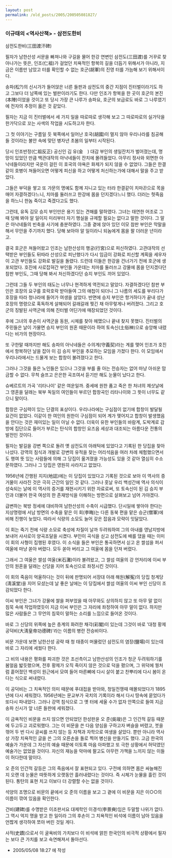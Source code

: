 ```yaml
---
layout: post
permalink: /old_posts/2005/200505081827/
---
```


### 이규태의 &lt;역사산책&gt; - 삼전도한비

삼전도한비(三田渡汗碑)
 

   필자가 남한산성 서문을 빠져나와 구길을 물어 한강 연변인 삼전도(三田渡)를 거꾸로 찾아나가는 뜻은, 인조(仁祖)가 걸었던 치욕적인 항복의 길을 더듬기 위해서가 아니라, 지금은 이름만 남았고 터를 확인할 수 없는 호군(胡軍)의 진영 터를 가늠해 보기 위해서이다. 

   송파(松?)의 신시가가 들어앉은 너른 들판과 삼전도의 중간 지점이 진터벌이라기도 하고 그보다 더 남쪽에 있는 벌판이라기도 한다. 다만 인조가 항복을 한 곳이 호군의 본진(本陣)이었을 것이고 또 당시 가장 큰 나루가 송파요, 호군의 보급로도 바로 그 나루였기에 전자의 추정이 옳은 것 같았다. 

   필자는 지금 이 진터벌에서 세 가지 일을 따로따로 생각해 보고 그 따로따로의 실가닥을 한가닥으로 꼬는 사색의 작업을 시도하고자 한다. 

   그 첫 이야기는 구름일 듯 북쪽에서 일어난 호국(胡國)이 멀지 않아 우리나라를 침공해 들 것이라는 불안 속에 맞던 병자년 초봄의 일부터 시작된다. 

   당시 인조반정(仁祖反正) 공신인 김 유(金　) 대감 부인의 생일잔치가 벌어졌는데, 명망이 있었던 만큼 백관대작의 아낙네들이 잔치에 몰려들었다. 아무리 정사와 외면한 아낙네들이라지만 국운이 걸린 이 호국의 야욕은 화제가 되지 않을 수 없었다. 그들은 한결같이 호병이 쳐들어오면 어떻게 피신을 하고 어떻게 처신하는가에 대해서 말을 주고 받았다. 

   그들은 부덕을 쌓고 또 가문의 명예도 함께 지니고 있는 터라 한결같이 치마끈으로 목을 매어 자결하겠다느니, 치마를 둘러쓰고 한강에 몸을 던지겠다느니 했다. 더러는 헛죽음을 하느니 한놈 죽이고 죽겠다고도 했다. 

   그런데, 유독 김모 승지 부인만은 용기 있는 견해를 말하였다. 그녀는 태연한 어조로 그때 당해 봐야 알 일이지 미리부터 자기 행실을 규제할 필요는 없다고 말한 것이다. 그 말은 아낙네들의 빈축을 사기에 충분하였다. 그중 곁에 앉아 있던 이모 참판 부인은 막말을 해서 무안을 주기까지 했다. 당해 보아야 알 일이라니 되놈에게 몸을 팔 더러운 년이라고. 

   결국 호군은 쳐들어왔고 인조는 남한산성의 행궁(行宮)으로 피신하였다. 고관대작의 선택받은 부인들도 뒤따라 산성으로 피난했다가 다시 임금이 강화로 피신할 계획을 세우자 이 고관 부인들도 강화로 발길을 돌렸다. 드런데 이들은 한강을 건너가기 전에 호군에 생포되었다. 호진에 사로잡혀간 부인들 가운데는 치마를 둘러쓰고 강물에 몸을 던지겠다던 참판 부인도, 그때 당해 봐서 처신하겠다던 승지 부인도 끼어 있었다. 

   그런데 그들 두 부인의 태도는 너무나 현격하게 역전되고 말았다. 자결하겠다던 참판 부인은 호장의 요구를 호락호락 받아들여 그의 애첩이 되더니 그 나름의 세도를 부리다가 호장을 따라 청나라에 들어가 여생을 살았다. 반면에 승지 부인은 항거하다가 끝내 성난 호장의 명령으로 혹독하게 살해되어 갈래갈래 찢긴 채 아무렇게나 버려졌다. 그리고 호군의 징발된 사역군에 의해 진터벌 어딘가에 매장되었던 것이다. 

   후에 그녀의 후손이 사역군을 동원, 시체를 찾아 헤맸으나 끝내 찾지 못했다. 진터벌의 주민들은 날이 가물면 승지 부인의 원혼 때문이라 하여 토속신(土俗神)으로 숭앙해 내렸다는 비가의 현장이다. 

   또 구한말 때까지만 해도 송파의 아낙네들은 수의계(守義契)라는 계를 맺어 인조가 호진에서 항복하던 날을 잡아 이 김 승지 부인을 추모하는 모임을 가졌다 한다. 이 모임에서 우리나라에서는 드물게 보는 합창이 불려졌다고 한다. 

   그러나 그것을 들은 노인들은 있으나 그것을 부를 줄 아는 전승자는 없어 마냥 아쉬운 맘 금할 수 없다. 무척 슬프고 은은한 곡조여서 듣기만 해도 눈물이 났다고 한다. 

   슈베르트의 가곡 '리타나이' 같은 여운일까. 중세에 원한 품고 죽은 한 처녀의 제삿날에 그 영혼을 달래는 북부 독일의 여인들이 부르던 합창곡인 리타나이와 그 뜻이 너무도 같으니 말이다. 

   합창은 구심력이 있는 단결의 표상이다. 우리나라에는 구심점이 없기에 합창이 발달될 요건이 없었다. 이같이 한 여인의 원한이 구심점이 되어 계가 맺어지고 합창이 발생했음을 안다는 것은 재미있는 일이 아닐 수 없다. 더욱이 유한 부인들의 바람계, 도박계로 감방에 집단으로 들어가 부르는 탄식의 합창인 요즈음 세상과 대조되는 아름다운 전통의 발전인 것이다. 

   필자는 발길을 강변 쪽으로 돌려 옛 삼전도의 아래턱에 있었다고 기록된 한 당집을 찾아나섰다. 강역의 침식과 개발로 강변의 유적을 찾는 어리석음을 여러 차례 체험했으면서도 행여 뜻 있는 사람들에 의해 그 당집이 옮겨졌을 가능성도 있을 것 같아 열심히 수소문하였다. 그러나 그 당집은 영원히 사라지고 없었다. 

   1956년에 간행된 지지(地誌)에는 이 당집이 있었다고 기록된 것으로 보아 이 역사의 증거물이 사라진 것은 극히 근간의 일인 것 같다. 그러나 훗날 우리 백성간에 역사 의식이 성숙되는 날에 이 역사의 증거를 재현시키기 위한 자료로써, 또 토속신이 된 김 승지 부인과 더불어 한국 여성의 한 존재방식을 이해하는 방편으로 살펴보고 넘어 가야겠다. 

   급변하는 북방 정세에 대비하여 남한산성의 수축이 시급했다. 단시일에 쌓아야 한다는 지상명령에 서남 방면의 수축을 맡은 이 회(李晦)는 다른 동북 편을 맡은 승군(僧軍)에 비해 진행이 늦었다. 따라서 식량의 소모도 늘어 갖은 잡음과 모략이 잇달았다. 

   이 회는 죽기 전에 식량 소모로 축성에 차질이 날까 두려워하여 그의 아내를 영남지방에 보내어 사사로이 양곡조달을 시켰다. 부인이 곡식을 싣고 삼전도에 배를 댔을 때는 이미 이 회의 사형이 집행된 후였다. 이 소식을 들은 부인은 통곡하면서 싣고 온 쌀섬을 퍼서 여울에 마냥 쏟아 버렸다. 모두 쏟아 버리고 그 여울에 몸을 던져 버렸다. 

   그래서 그 여울은 쌀섬 여울(米石灘)이라 불려왔고, 그 쌀섬 여울의 강 언저리에 이씨 부인의 원혼을 달래는 신당을 지어 토속신으로 좌정시킨 것이다. 

   이 회의 죽음이 억울하다는 것이 뒤에 판명되어 서장대 아래 해원(解寃)의 당집 청계당(淸溪堂)을 지어 모셨는데 날 좋은 날에는 이 당집에서 쌀섬 여울의 이씨 부인 신당이 조감되었다 한다. 

   이씨 부인은 그녀가 강물에 쌀을 퍼부었을 때 아무와도 상의하지 않고 또 아무 말 없이 침묵 속에 작업하였듯이 지금 이씨 부인은 그 자리에 좌정하여 아무 말이 없다. 하지만 많은 사람들은 그 무언의 침묵이 말하는 소리를 느낌으로 들어온 것이다. 

   바로 그 신당의 위쪽에 높은 층계의 화려한 채각(彩閣)이 있는데 그것이 바로 '대청 황제 공덕비(大淸皇帝功德碑)'라는 이름의 병란 전승비이다. 

   비문 가운데 보면 남한산성 공략 때 청 태종이 머물렀던 삼전도의 염장(鹽場)이 있는데 바로 그 자리에 세웠다 한다. 

   그 비의 내용은 평화를 파괴한 것은 조선측이고 남한산성의 인조가 청군 두려워하기를 봄얼음 밟듯했으며, 전후 황제가 오직 죽이지 않은 것으로 덕을 폈으며, 그 위덕에 꿩처럼 흩어졌던 백성이 원근에서 모여 들어 마른뼈에 다시 살이 붙고 찬뿌리에 다시 봄이 온다는 식으로 써내렸다. 

   이 공덕비는 그 치욕적인 의미 때문에 푸대접을 받아와, 청일전쟁때 매몰되었다가 1895년에 다시 세워졌다. 1956년에는 문교부가 국치의 기록이라 해서 다시 땅속에 묻었다가 또다시 파내었다. 그러나 강역 침식으로 그 옛 터에 세울 수가 없자 안쪽으로 들여 지금 송파 신시가 앞 너른 들판에 세워졌다. 

   이 금욕적인 비문을 쓰지 않으면 안되었던 한성판윤 오 준(吳竣)은 그 인간적 갈등 때문에 두고두고 괴로워했다. 그는 이 비문을 쓴 다음 양심을 구하고자 벼슬을 버렸고, 붓을 꺾어 두 번 다시 글씨를 쓰지 않는 등 자책과 자학으로 여생을 살았다. 뿐만 아니라 역사상 가장 치욕적인 글을 쓴 그의 오른손을 돌로 찍어 병신을 만들기도 했다. 고금 한국의 예술가 가운데 그 자신의 예술 때문에 이토록 마음 아파했고 또 극한 상황에서 허덕였던 예술가는 없었을 것이다. 자신의 재능을 악마에 팔고도 아무런 가책을 느끼지 않는 이들이 허다한데 말이다. 

   오 준의 인간적 갈등은 그의 죽음에서 잘 표현되고 있다. 구전에 의하면 몸은 싸늘해진 지 오랜 데 눈물은 따뜻하게 오랫동안 흘러내렸다는 것이다. 즉 시체가 눈물을 흘린 것이 된다. 통탄의 표현 치고 이보다 더 강렬할 수는 없을 것이다. 

   석양의 조명으로 비문의 끝에서 오 준의 이름을 보고 그 곁에 이 비문을 지은 이○○의 이름이 깎여 있음을 확인한다. 

   건비(建碑)를 수명받은 이조판서요 대제학인 이경석(李景奭)임은 두말할 나위가 없다. 그 역시 억지 명을 받고 한 일이라 그의 후손이 그 치욕적인 비석에 이름이 남아 있음을 언짢게 생각하여 쪼아 버린 것일 게다. 

   사적(史蹟)으로서 이 굴욕비의 가치보다 이 비석에 얽힌 한국인의 비극적 상황에서 필자는 보다 큰 가치를 보고 숙연해져서 돌아선다. 
 




- 2005/05/08 18:27 에 작성